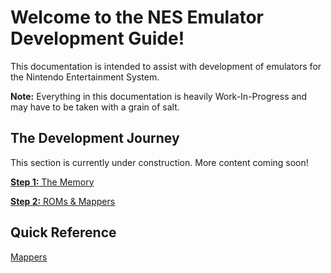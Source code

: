 # Welcome to the NES Emulator Development Guide!
This documentation is intended to assist with development of emulators for the Nintendo Entertainment System.

**Note:** Everything in this documentation is heavily Work-In-Progress and may have to be taken with a grain of salt.

## The Development Journey

This section is currently under construction. More content coming soon!

[**Step 1:** The Memory](memory)

[**Step 2:** ROMs & Mappers](rom)

## Quick Reference

[Mappers](rom/mappers)

